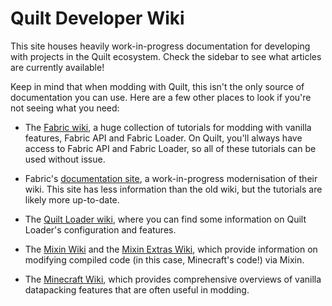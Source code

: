 # Quilt Developer Wiki

This site houses heavily work-in-progress documentation for developing with projects in the Quilt ecosystem.
Check the sidebar to see what articles are currently available!

Keep in mind that when modding with Quilt, this isn't the only source of documentation you can use.
Here are a few other places to look if you're not seeing what you need:

- The [Fabric wiki](https://fabricmc.net/wiki/tutorial:start), a huge collection of tutorials for modding with vanilla features, Fabric API and Fabric Loader.
  On Quilt, you'll always have access to Fabric API and Fabric Loader, so all of these tutorials can be used without issue.

- Fabric's [documentation site](https://docs.fabricmc.net/develop/), a work-in-progress modernisation of their wiki.
  This site has less information than the old wiki, but the tutorials are likely more up-to-date.

- The [Quilt Loader wiki](https://github.com/QuiltMC/quilt-loader/wiki), where you can find some information on Quilt Loader's configuration and features.

- The [Mixin Wiki](https://github.com/SpongePowered/Mixin/wiki) and the [Mixin Extras Wiki](https://github.com/LlamaLad7/MixinExtras/wiki), which provide information on modifying compiled code (in this case, Minecraft's code!) via Mixin.

- The [Minecraft Wiki](https://minecraft.wiki/), which provides comprehensive overviews of vanilla datapacking features that are often useful in modding.
